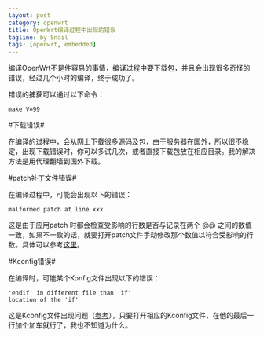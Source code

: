 ```yaml
---
layout: post
category: openwrt
title: OpenWrt编译过程中出现的错误
tagline: by Snail
tags: [openwrt, embedded]
---
```

编译OpenWrt不是件容易的事情，编译过程中要下载包，并且会出现很多奇怪的错误，经过几个小时的编译，终于成功了。

<!--more-->

错误的捕获可以通过以下命令：

    make V=99
    
#下载错误#

在编译的过程中，会从网上下载很多源码及包，由于服务器在国外，所以很不稳定，出现下载错误时，你可以多试几次，或者直接下载包放在相应目录。我的解决方法是用代理翻墙到国外下载。

#patch补丁文件错误#

在编译过程中，可能会出现以下的错误：

    malformed patch at line xxx
    
这是由于应用patch 时都会检查受影响的行数是否与记录在两个 @@ 之间的数值一致，如果不一致的话，就要打开patch文件手动修改那个数值以符合受影响的行数。具体可以参考[这里](http://blog.chinaunix.net/uid-11134731-id-33192.html)。

#Kconfig错误#

在编译时，可能某个Konfig文件出现以下的错误：

    'endif' in different file than 'if'
    location of the 'if'
    
这是Kconfig文件出现问题（[参考](https://lkml.org/lkml/2010/9/27/533)），只要打开相应的Kconfig文件，在他的最后一行加个加车就行了，我也不知道为什么。